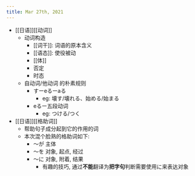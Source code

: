 ```yaml
---
title: Mar 27th, 2021
---
```


- [[日语]][[动词]]
	- 动词构造
		- [[词干]]: 词语的原本含义
		- [[语态]]: 使役被动
		- [[体]]
		- 否定
		- 时态
	- 自动词/他动词 的朴素规则
		- すーeるーaる
			- eg: 壊す/壊れる、始める/始まる
		- eるー五段动词
			- eg: つける/つく
- [[日语]][[格助词]]
	- 帮助句子成分起到它的作用的词
	- 本次混个脸熟的格助词如下:
		- ～が 主体
		- ～を 对象, 起点, 经过
		- ～に 对象, 附着, 结果
			- 有趣的技巧, 通过**不能**翻译为**把字句**判断需要使用に来表达对象